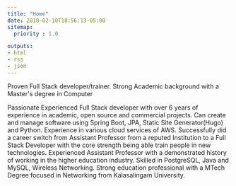 ```yaml
---
title: "Home"
date: 2018-02-10T18:56:13-05:00
sitemap:
  priority : 1.0

outputs:
- html
- rss
- json
---
```


Proven Full Stack developer/trainer. Strong Academic  background with a Master's degree in Computer

Passionate Experienced Full Stack developer with over 6 years of experience in academic, open source and commercial projects. Can create and manage software using Spring Boot, JPA, Static Site Generator(Hugo) and Python. Experience in various cloud services of AWS. Successfully did a career switch from Assistant Professor from a reputed Institution to a Full Stack Developer with the core strength being able train people in new technologies. Experienced Assistant Professor with a demonstrated history of working in the higher education industry. Skilled in PostgreSQL, Java and MySQL, Wireless Networking. Strong education professional with a MTech Degree focused in Networking from Kalasalingam University.